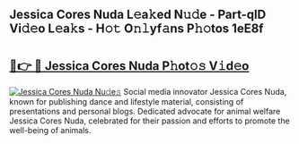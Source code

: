 ## Jessica Cores Nuda L𝚎a𝚔ed N𝚞𝚍e - Part-qlD Vi𝚍𝚎o L𝚎a𝚔s - H𝚘𝚝 O𝚗𝚕yf𝚊ns P𝚑𝚘tos 1eE8f

# <h2><a href="http://kfa18y.oniu.top/?m=Jessica+Cores+Nuda">🔗👉 🔴 Jessica Cores Nuda P𝚑ot𝚘𝚜 V𝚒d𝚎o</a></h2>

[![Jessica Cores Nuda Nu𝚍e𝚜](https://i.imgur.com/0qMVB7G.gif)](http://kfa18y.oniu.top/?m=Jessica+Cores+Nuda)
Social media innovator Jessica Cores Nuda, known for publishing dance and lifestyle material, consisting of presentations and personal blogs. Dedicated advocate for animal welfare Jessica Cores Nuda, celebrated for their passion and efforts to promote the well-being of animals.  
